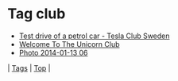 <!--
title: Tag club
date: 2020-06-28T15:26:58.538Z
tags:
-->
# Tag club

 * [Test drive of a petrol car - Tesla Club Sweden](117706213299.md)
 * [Welcome To The Unicorn Club](66181822794.md)
 * [Photo 2014-01-13 06](73185511871.md)

| [Tags](tags.md) | [Top](index.md) |
